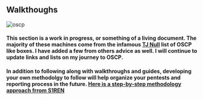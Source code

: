 ## Walkthoughs

![oscp](https://defcreds.b-cdn.net/wp-content/uploads/2021/05/OffensiveSecurity.png)

#### This section is a work in progress, or something of a living document.  The majority of these machines come from the infamous [TJ Null](https://docs.google.com/spreadsheets/u/1/d/1dwSMIAPIam0PuRBkCiDI88pU3yzrqqHkDtBngUHNCw8/htmlview#) list of OSCP like boxes.  I have added a few from others advice as well.  I will continue to update links and lists on my journey to OSCP.

#### In addition to following along with walkthroughs and guides, developing your own methodolgy to follow will help organize your pentests and reporting process in the future.  [Here is a step-by-step methodology approach frrom S1REN](https://www.youtube.com/watch?v=NQ6jbKqkJ0s&t=146s)
